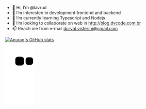 - 👋 Hi, I’m @lavrud
- 👀 I’m interested in development frontend and backend
- 🌱 I’m currently learning Typescript and Nodejs
- 💞️ I’m looking to collaborate on web in http://blog.dvcode.com.br
- 📫 Reach me from e-mail durval.visterini@gmail.com
<!---
lavrud/lavrud is a ✨ special ✨ repository because its `README.md` (this file) appears on your GitHub profile.
You can click the Preview link to take a look at your changes.
--->

<!-- <center>
	<table border="0">
		<tr>
			<td align="center">
				<img width="400px" align="left" src=""/>
			</td>
			<td align="center">
				<img width="400px" align="left" src=""/>
			</td>
		</tr>
	</table>
</center>

<br/> -->

[![Anurag's GitHub stats](https://github-readme-stats.vercel.app/api?username=anuraghazra&show_icons=true&theme=tokyonight)](https://github.com/anuraghazra/github-readme-stats)

<img src="https://raw.githubusercontent.com/paulosalvatore/paulosalvatore/output/github-snake.svg" align="center" />
